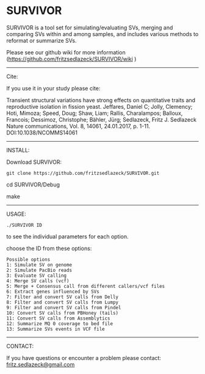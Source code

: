 # SURVIVOR
SURVIVOR is a tool set for simulating/evaluating SVs, merging and comparing SVs within and among samples, and includes various methods to reformat or summarize SVs.

Please see our github wiki for more information (https://github.com/fritzsedlazeck/SURVIVOR/wiki ) 
**************************************
Cite:

If you use it in your study please cite:

Transient structural variations have strong effects on quantitative traits and reproductive isolation in fission yeast. 
Jeffares, Daniel C; Jolly, Clemency; Hoti, Mimoza; Speed, Doug; Shaw, Liam; Rallis, Charalampos; Balloux, Francois; Dessimoz, Christophe; Bähler, Jürg; Sedlazeck, Fritz J. Sedlazeck 
Nature communications, Vol. 8, 14061, 24.01.2017, p. 1-11. DOI:10.1038/NCOMMS14061

**************************************

INSTALL:

Download SURVIVOR:
```
git clone https://github.com/fritzsedlazeck/SURVIVOR.git
```

  cd SURVIVOR/Debug
  
  make

**************************************

USAGE:
```
./SURVIVOR ID
```
to see the individual parameters for each option.

choose the ID from these options:
```
Possible options
1: Simulate SV on genome
2: Simulate PacBio reads
3: Evaluate SV calling
4: Merge SV calls (vcf) 
5: Merge + Consensus call from different callers/vcf files
6: Extract genes influenced by SVs
7: Filter and convert SV calls from Delly
8: Filter and convert SV calls from Lumpy
9: Filter and convert SV calls from Pindel
10: Convert SV calls from PBHoney (tails)
11: Convert SV calls from Assemblytics
12: Summarize MQ 0 coverage to bed file
13: Summarize SVs events in VCF file
```

**************************************
CONTACT:

If you have questions or encounter a problem please contact:
fritz.sedlazeck@gmail.com

